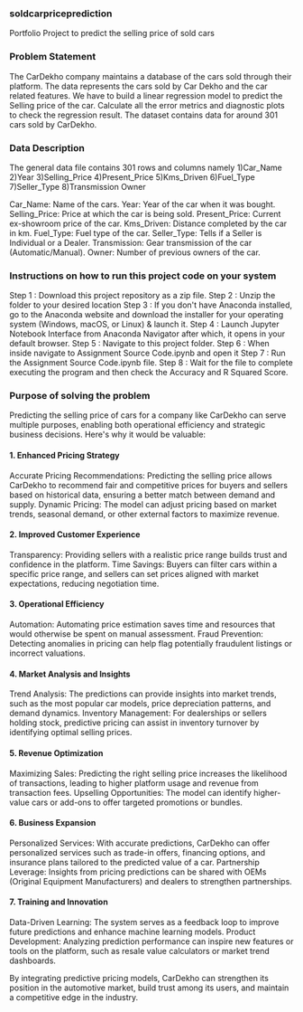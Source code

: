 ### soldcarpriceprediction
Portfolio Project to predict the selling price of sold cars

### Problem Statement
The CarDekho company maintains a database of the cars sold through their platform. The data represents the cars sold by Car Dekho and the car related features. We have to build a linear regression model to predict the Selling price of the car. Calculate all the error metrics and diagnostic plots to check the regression result. The dataset contains data for around 301 cars sold by CarDekho.

### Data Description

The general data file contains 301 rows and  columns namely 1)Car_Name 2)Year	3)Selling_Price	4)Present_Price	5)Kms_Driven 6)Fuel_Type 7)Seller_Type 8)Transmission	Owner

Car_Name: Name of the cars. Year: Year of the car when it was bought. Selling_Price: Price at which the car is being sold. Present_Price: Current ex-showroom price of the car. Kms_Driven: Distance completed by the car in km. Fuel_Type: Fuel type of the car. Seller_Type: Tells if a Seller is Individual or a Dealer. Transmission: Gear transmission of the car (Automatic/Manual). Owner: Number of previous owners of the car.

### Instructions on how to run this project code on your system
Step 1 : Download this project repository as a zip file. 
Step 2 : Unzip the folder to your desired location 
Step 3 : If you don't have Anaconda installed, go to the Anaconda website and download the installer for your operating system (Windows, macOS, or Linux) & launch it. 
Step 4 : Launch Jupyter Notebook Interface from Anaconda Navigator after which, it opens in your default browser. 
Step 5 : Navigate to this project folder. 
Step 6 : When inside navigate to Assignment Source Code.ipynb and open it 
Step 7 : Run the Assignment Source Code.ipynb file.
Step 8 : Wait for the file to complete executing the program and then check the Accuracy and R Squared Score.

### Purpose of solving the problem

Predicting the selling price of cars for a company like CarDekho can serve multiple purposes, enabling both operational efficiency and strategic business decisions. Here's why it would be valuable:

#### 1. Enhanced Pricing Strategy
Accurate Pricing Recommendations: Predicting the selling price allows CarDekho to recommend fair and competitive prices for buyers and sellers based on historical data, ensuring a better match between demand and supply.
Dynamic Pricing: The model can adjust pricing based on market trends, seasonal demand, or other external factors to maximize revenue.

#### 2. Improved Customer Experience
Transparency: Providing sellers with a realistic price range builds trust and confidence in the platform.
Time Savings: Buyers can filter cars within a specific price range, and sellers can set prices aligned with market expectations, reducing negotiation time.

#### 3. Operational Efficiency
Automation: Automating price estimation saves time and resources that would otherwise be spent on manual assessment.
Fraud Prevention: Detecting anomalies in pricing can help flag potentially fraudulent listings or incorrect valuations.

#### 4. Market Analysis and Insights
Trend Analysis: The predictions can provide insights into market trends, such as the most popular car models, price depreciation patterns, and demand dynamics.
Inventory Management: For dealerships or sellers holding stock, predictive pricing can assist in inventory turnover by identifying optimal selling prices.

#### 5. Revenue Optimization
Maximizing Sales: Predicting the right selling price increases the likelihood of transactions, leading to higher platform usage and revenue from transaction fees.
Upselling Opportunities: The model can identify higher-value cars or add-ons to offer targeted promotions or bundles.

#### 6. Business Expansion
Personalized Services: With accurate predictions, CarDekho can offer personalized services such as trade-in offers, financing options, and insurance plans tailored to the predicted value of a car.
Partnership Leverage: Insights from pricing predictions can be shared with OEMs (Original Equipment Manufacturers) and dealers to strengthen partnerships.

#### 7. Training and Innovation
Data-Driven Learning: The system serves as a feedback loop to improve future predictions and enhance machine learning models.
Product Development: Analyzing prediction performance can inspire new features or tools on the platform, such as resale value calculators or market trend dashboards.

By integrating predictive pricing models, CarDekho can strengthen its position in the automotive market, build trust among its users, and maintain a competitive edge in the industry.


